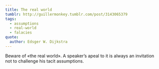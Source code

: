 ```yaml
---
title: The real world
tumblr: http://guillermonkey.tumblr.com/post/3143065379
tags:
  - assumptions
  - real-world
  - falacies
quote:
  author: Edsger W. Dijkstra
---
```


Beware of «the real world». A speaker’s apeal to it is always an invitation not to challenge his tacit assumptions.
